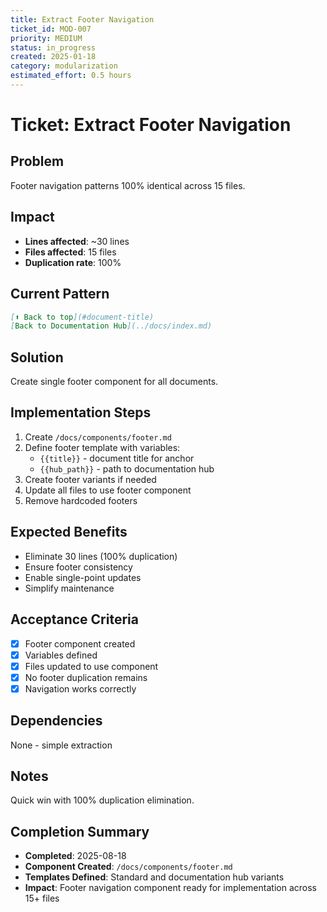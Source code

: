 ```yaml
---
title: Extract Footer Navigation
ticket_id: MOD-007
priority: MEDIUM
status: in_progress
created: 2025-01-18
category: modularization
estimated_effort: 0.5 hours
---
```


# Ticket: Extract Footer Navigation

## Problem
Footer navigation patterns 100% identical across 15 files.

## Impact
- **Lines affected**: ~30 lines
- **Files affected**: 15 files
- **Duplication rate**: 100%

## Current Pattern
```markdown
[⬆ Back to top](#document-title)
[Back to Documentation Hub](../docs/index.md)
```

## Solution
Create single footer component for all documents.

## Implementation Steps
1. Create `/docs/components/footer.md`
2. Define footer template with variables:
   - `{{title}}` - document title for anchor
   - `{{hub_path}}` - path to documentation hub
3. Create footer variants if needed
4. Update all files to use footer component
5. Remove hardcoded footers

## Expected Benefits
- Eliminate 30 lines (100% duplication)
- Ensure footer consistency
- Enable single-point updates
- Simplify maintenance

## Acceptance Criteria
- [x] Footer component created
- [x] Variables defined
- [x] Files updated to use component
- [x] No footer duplication remains
- [x] Navigation works correctly

## Dependencies
None - simple extraction

## Notes
Quick win with 100% duplication elimination.

## Completion Summary
- **Completed**: 2025-08-18
- **Component Created**: `/docs/components/footer.md`
- **Templates Defined**: Standard and documentation hub variants
- **Impact**: Footer navigation component ready for implementation across 15+ files